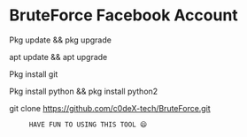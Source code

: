 # BruteForce Facebook Account


Pkg update && pkg upgrade

apt update && apt upgrade

Pkg install git

Pkg install python && pkg install python2

git clone https://github.com/c0deX-tech/BruteForce.git


         HAVE FUN TO USING THIS TOOL 😄
